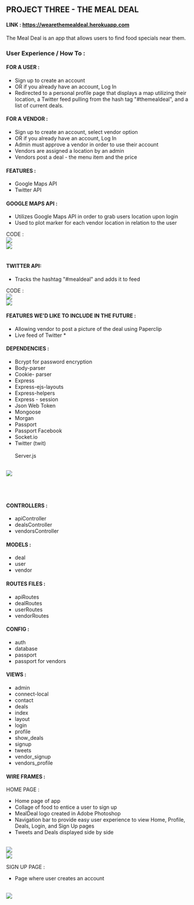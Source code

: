 ## PROJECT THREE - THE MEAL DEAL 
#### LINK : https://wearethemealdeal.herokuapp.com

The Meal Deal is an app that allows users to find food specials near them. 

### User Experience / How To :

#### FOR A USER : 
- Sign up to create an account
- OR if you already have an account, Log In 
- Redirected to a personal profile page that displays a map utilizing their location, 
    a Twitter feed pulling from the hash tag "#themealdeal", and a list of current deals. 


#### FOR A VENDOR : 
- Sign up to create an account, select vendor option
- OR if you already have an account, Log In
- Admin must approve a vendor in order to use their account 
- Vendors are assigned a location by an admin 
- Vendors post a deal - the menu item and the price 

#### FEATURES : 
- Google Maps API 
- Twitter API 


#### GOOGLE MAPS API : 
- Utilizes Google Maps API in order to grab users location upon login 
- Used to plot marker for each vendor location in relation to the user 

 CODE : <br>
    <img src="http://s27.postimg.org/8kiklvymb/Screen_Shot_2015_10_09_at_9_21_30_AM.png"> <br>
    <img src="http://s2.postimg.org/8et0a673d/Screen_Shot_2015_10_09_at_9_21_52_AM.png"> <br>
    <br>


#### TWITTER API: 
- Tracks the hashtag "#mealdeal" and adds it to feed 

CODE : <br>
<img src= "http://s2.postimg.org/65e2qwcx5/Screen_Shot_2015_10_09_at_9_26_43_AM.png"> <br>
<img src= "http://s11.postimg.org/in6kluwtv/Screen_Shot_2015_10_09_at_9_27_08_AM.png"> <br>


#### FEATURES WE'D LIKE TO INCLUDE IN THE FUTURE :
- Allowing vendor to post a picture of the deal using Paperclip 
- Live feed of Twitter * 


#### DEPENDENCIES : 
- Bcrypt for password encryption 
- Body-parser 
- Cookie- parser 
- Express 
- Express-ejs-layouts
- Express-helpers
- Express - session
- Json Web Token 
- Mongoose
- Morgan 
- Passport
- Passport Facebook
- Socket.io
- Twitter (twit)
<br><br>
Server.js 
<br>
<img src = "http://s1.postimg.org/tfe6kbd5r/Screen_Shot_2015_10_09_at_9_13_54_AM.png">
<br><br><br><br>

#### CONTROLLERS : 
- apiController
- dealsController
- vendorsController 

#### MODELS : 
- deal 
- user 
- vendor 

#### ROUTES FILES : 
- apiRoutes
- dealRoutes
- userRoutes
- vendorRoutes

#### CONFIG : 
- auth
- database
- passport
- passport for vendors 

#### VIEWS : 
- admin
- connect-local
- contact 
- deals
- index
- layout 
- login 
- profile 
- show_deals
- signup
- tweets
- vendor_signup
- vendors_profile 

#### WIRE FRAMES : 

HOME PAGE : 
- Home page of app 
- Collage of food to entice a user to sign up 
- MealDeal logo created in Adobe Photoshop
- Navigation bar to provide easy user experience to view Home, Profile, Deals, Login, and Sign Up pages 
- Tweets and Deals displayed side by side 
<br>
<img src = "http://s22.postimg.org/9oxlglitt/Screen_Shot_2015_10_09_at_9_41_13_AM.png"> 
<br> 
<img src = "http://s24.postimg.org/puzsaksjp/Screen_Shot_2015_10_09_at_9_45_51_AM.png">

SIGN UP PAGE : 
- Page where user creates an account 
<br>
<img src ="http://s8.postimg.org/tmu7qn5np/Screen_Shot_2015_10_09_at_9_47_36_AM.png"> 
<br>

